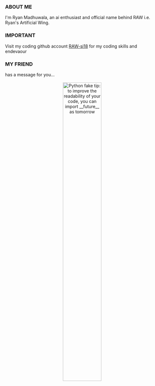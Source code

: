 <h3>ABOUT ME</h3>

I'm Ryan Madhuwala, an ai enthusiast and official name behind RAW i.e. Ryan's Artificial Wing.

<h3>IMPORTANT</h3>

Visit my coding github account [RAW-si18](https://github.com/RAW-si18) for my coding skills and endevaour

<h3>MY FRIEND</h3>
has a message for you...

<br>
<br>
<div align="center">
  <img src="https://user-images.githubusercontent.com/38964964/167205200-026483f2-8b0f-4101-b76f-96347a246889.png" width="50%" alt="Python fake tip: to improve the readability of your code, you can import __future__ as tomorrow">
</div>
<br>
